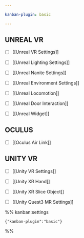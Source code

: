 ```yaml
---

kanban-plugin: basic

---
```


## UNREAL VR

- [ ] [[Unreal VR Settings]]
- [ ] [[Unreal Lighting Settings]]
- [ ] [[Unreal Nanite Settings]]
- [ ] [[Unreal Environment Settings]]
- [ ] [[Unreal Locomotion]]
- [ ] [[Unreal Door Interaction]]
- [ ] [[Unreal Widget]]


## OCULUS

- [ ] [[Oculus Air Link]]


## UNITY VR

- [ ] [[Unity VR Settings]]
- [ ] [[Unity XR Hand]]
- [ ] [[Unity XR Slice Object]]
- [ ] [[Unity Quest3 MR Settings]]




%% kanban:settings
```
{"kanban-plugin":"basic"}
```
%%